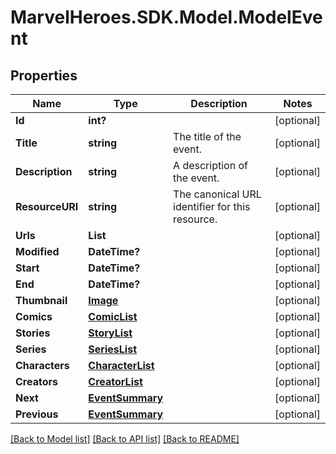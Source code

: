 # MarvelHeroes.SDK.Model.ModelEvent
## Properties

Name | Type | Description | Notes
------------ | ------------- | ------------- | -------------
**Id** | **int?** |  | [optional] 
**Title** | **string** | The title of the event. | [optional] 
**Description** | **string** | A description of the event. | [optional] 
**ResourceURI** | **string** | The canonical URL identifier for this resource. | [optional] 
**Urls** | **List** |  | [optional] 
**Modified** | **DateTime?** |  | [optional] 
**Start** | **DateTime?** |  | [optional] 
**End** | **DateTime?** |  | [optional] 
**Thumbnail** | [**Image**](Image.md) |  | [optional] 
**Comics** | [**ComicList**](ComicList.md) |  | [optional] 
**Stories** | [**StoryList**](StoryList.md) |  | [optional] 
**Series** | [**SeriesList**](SeriesList.md) |  | [optional] 
**Characters** | [**CharacterList**](CharacterList.md) |  | [optional] 
**Creators** | [**CreatorList**](CreatorList.md) |  | [optional] 
**Next** | [**EventSummary**](EventSummary.md) |  | [optional] 
**Previous** | [**EventSummary**](EventSummary.md) |  | [optional] 

[[Back to Model list]](../README.md#documentation-for-models) [[Back to API list]](../README.md#documentation-for-api-endpoints) [[Back to README]](../README.md)

